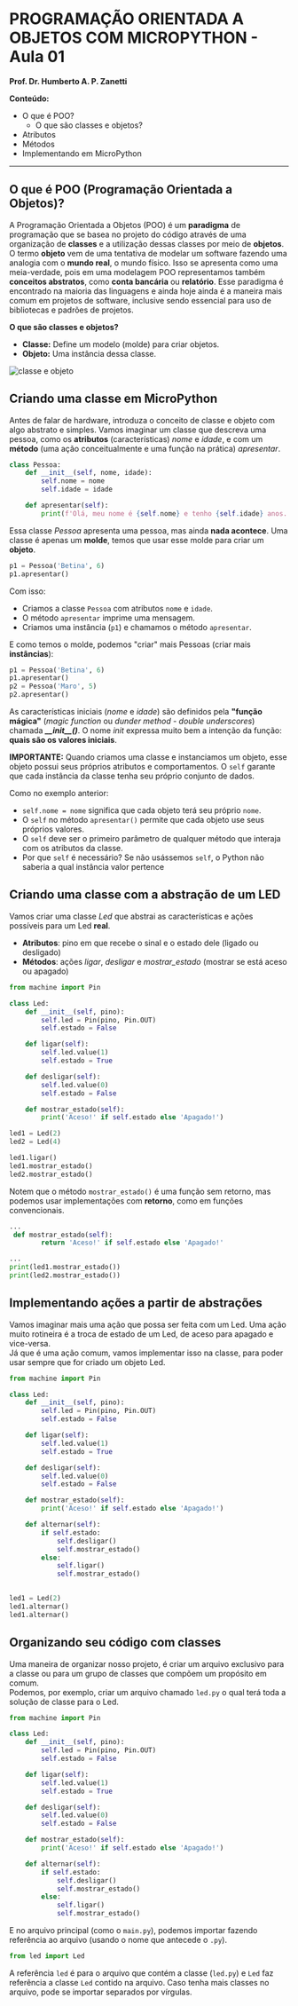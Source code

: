 # PROGRAMAÇÃO ORIENTADA A OBJETOS COM MICROPYTHON - Aula 01

**Prof. Dr. Humberto A. P. Zanetti**

**Conteúdo:**
+ O que é POO?
  - O que são classes e objetos?
+ Atributos
+ Métodos
+ Implementando em MicroPython

---

## O que é POO (Programação Orientada a Objetos)?

A Programação Orientada a Objetos (POO) é um **paradigma** de programação que se basea no projeto do código através de uma organização de **classes** e a utilização dessas classes por meio de **objetos**.  
O  termo **objeto** vem de uma tentativa de modelar um software fazendo uma analogia com o **mundo real**, o mundo físico. Isso se apresenta como uma meia-verdade, pois em uma modelagem POO representamos também **conceitos abstratos**, como **conta bancária** ou **relatório**.
Esse paradigma é encontrado na maioria das linguagens e ainda hoje ainda é a maneira mais comum em projetos de software, inclusive sendo essencial para uso de bibliotecas e padrões de projetos.

**O que são classes e objetos?**

+ **Classe:** Define um modelo (molde) para criar objetos.
+ **Objeto:** Uma instância dessa classe.

![classe e objeto](figuras/fig1.jpg)

## Criando uma classe em MicroPython

Antes de falar de hardware, introduza o conceito de classe e objeto com algo abstrato e simples. Vamos imaginar um classe que descreva uma pessoa, como os **atributos** (características) *nome* e *idade*, e com um **método** (uma ação conceitualmente e uma função na prática) *apresentar*.  



````python
class Pessoa:
    def __init__(self, nome, idade):
        self.nome = nome
        self.idade = idade

    def apresentar(self):
        print(f'Olá, meu nome é {self.nome} e tenho {self.idade} anos.')

````

Essa classe *Pessoa* apresenta uma pessoa, mas ainda **nada acontece**. Uma classe é apenas um **molde**, temos que usar esse molde para criar um **objeto**.

````python
p1 = Pessoa('Betina', 6)
p1.apresentar()
````
Com isso:
+ Criamos a classe `Pessoa` com atributos `nome` e `idade`.
+ O método `apresentar` imprime uma mensagem.
+ Criamos uma instância (`p1`) e chamamos o método `apresentar`.

E como temos o molde, podemos "criar" mais Pessoas (criar mais **instâncias**):

````python
p1 = Pessoa('Betina', 6)
p1.apresentar()
p2 = Pessoa('Maro', 5)
p2.apresentar()
````

As características iniciais (*nome* e *idade*) são definidos pela **"função mágica"** (*magic function* ou *dunder method* - *double underscores*) chamada ***\_\_init\_\_()***. O nome *init* expressa muito bem a intenção da função: **quais são os valores iniciais**.

**IMPORTANTE:** Quando criamos uma classe e instanciamos um objeto, esse objeto possui seus próprios atributos e comportamentos. O `self` garante que cada instância da classe tenha seu próprio conjunto de dados.  

Como no exemplo anterior:
+ `self.nome = nome` significa que cada objeto terá seu próprio `nome`.
+ O `self` no método `apresentar()` permite que cada objeto use seus próprios valores.
+ O `self` deve ser o primeiro parâmetro de qualquer método que interaja com os atributos da classe.
+ Por que `self` é necessário? Se não usássemos `self`, o Python não saberia a qual instância valor pertence

## Criando uma classe com a abstração de um LED
Vamos criar uma classe *Led* que abstrai as características e ações possíveis para um Led **real**.  
+ **Atributos**: pino em que recebe o sinal e o estado dele (ligado ou desligado)
+ **Métodos**: ações *ligar*, *desligar* e *mostrar_estado* (mostrar se está aceso ou apagado)

````python
from machine import Pin

class Led:
    def __init__(self, pino):
        self.led = Pin(pino, Pin.OUT)  
        self.estado = False

    def ligar(self):
        self.led.value(1)
        self.estado = True  

    def desligar(self):
        self.led.value(0)
        self.estado = False

    def mostrar_estado(self):
        print('Aceso!' if self.estado else 'Apagado!')

led1 = Led(2)
led2 = Led(4)

led1.ligar()
led1.mostrar_estado()  
led2.mostrar_estado()
````

Notem que o método `mostrar_estado()` é uma função sem retorno, mas podemos usar implementações com **retorno**, como em funções convencionais.

````python
...
 def mostrar_estado(self):
        return 'Aceso!' if self.estado else 'Apagado!'

...
print(led1.mostrar_estado())  
print(led2.mostrar_estado()) 
````

## Implementando ações a partir de abstrações

Vamos imaginar mais uma ação que possa ser feita com um Led. Uma ação muito rotineira é a troca de estado de um Led, de aceso para apagado e vice-versa.  
Já que é uma ação comum, vamos implementar isso na classe, para poder usar sempre que for criado um objeto Led.  

````python
from machine import Pin

class Led:
    def __init__(self, pino):
        self.led = Pin(pino, Pin.OUT)
        self.estado = False

    def ligar(self):
        self.led.value(1)
        self.estado = True

    def desligar(self):
        self.led.value(0)
        self.estado = False

    def mostrar_estado(self):
        print('Aceso!' if self.estado else 'Apagado!')

    def alternar(self):
        if self.estado:
            self.desligar()
            self.mostrar_estado()
        else:
            self.ligar()
            self.mostrar_estado()
      

led1 = Led(2)
led1.alternar()  
led1.alternar() 
````

## Organizando seu código com classes

Uma maneira de organizar nosso projeto, é criar um arquivo exclusivo para a classe ou para um grupo de classes que compõem um propósito em comum.  
Podemos, por exemplo, criar um arquivo chamado `led.py` o qual terá toda a solução de classe para o Led.  

````python
from machine import Pin

class Led:
    def __init__(self, pino):
        self.led = Pin(pino, Pin.OUT)
        self.estado = False

    def ligar(self):
        self.led.value(1)
        self.estado = True

    def desligar(self):
        self.led.value(0)
        self.estado = False

    def mostrar_estado(self):
        print('Aceso!' if self.estado else 'Apagado!')

    def alternar(self):
        if self.estado:
            self.desligar()
            self.mostrar_estado()
        else:
            self.ligar()
            self.mostrar_estado()
````

E no arquivo principal (como o `main.py`), podemos importar fazendo referência ao arquivo (usando o nome que antecede o `.py`). 
````python
from led import Led
````
A referência `led` é para o arquivo que contém a classe (`led.py`) e `Led` faz referência a classe `Led` contido na arquivo. Caso tenha mais classes no arquivo, pode se importar separados por vírgulas.
